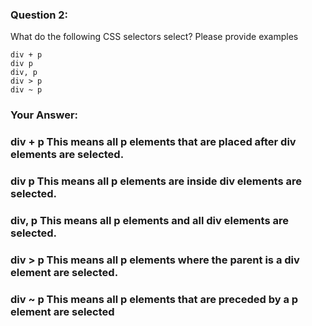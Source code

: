 ### Question 2: 

What do the following CSS selectors select? Please provide examples

    div + p
    div p
    div, p
    div > p
    div ~ p


### Your Answer:
### div + p This means all p elements that are placed after div elements are selected.
### div p This means all p elements are inside div elements are selected.
### div, p This means all p elements and all div elements are selected.
### div > p This means all p elements where the parent is a div element are selected.
### div ~ p This means all p elements that are preceded by a p element are selected

